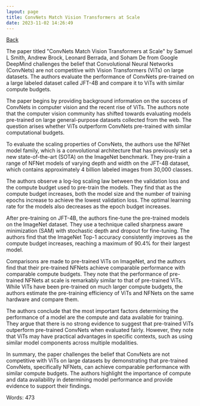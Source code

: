 ```yaml
---
layout: page
title: ConvNets Match Vision Transformers at Scale
date: 2023-11-02 14:26:49
---
```


[Back](./)

The paper titled "ConvNets Match Vision Transformers at Scale" by Samuel L Smith, Andrew Brock, Leonard Berrada, and Soham De from Google DeepMind challenges the belief that Convolutional Neural Networks (ConvNets) are not competitive with Vision Transformers (ViTs) on large datasets. The authors evaluate the performance of ConvNets pre-trained on a large labeled dataset called JFT-4B and compare it to ViTs with similar compute budgets.

The paper begins by providing background information on the success of ConvNets in computer vision and the recent rise of ViTs. The authors note that the computer vision community has shifted towards evaluating models pre-trained on large general-purpose datasets collected from the web. The question arises whether ViTs outperform ConvNets pre-trained with similar computational budgets.

To evaluate the scaling properties of ConvNets, the authors use the NFNet model family, which is a convolutional architecture that has previously set a new state-of-the-art (SOTA) on the ImageNet benchmark. They pre-train a range of NFNet models of varying depth and width on the JFT-4B dataset, which contains approximately 4 billion labeled images from 30,000 classes.

The authors observe a log-log scaling law between the validation loss and the compute budget used to pre-train the models. They find that as the compute budget increases, both the model size and the number of training epochs increase to achieve the lowest validation loss. The optimal learning rate for the models also decreases as the epoch budget increases.

After pre-training on JFT-4B, the authors fine-tune the pre-trained models on the ImageNet dataset. They use a technique called sharpness aware minimization (SAM) with stochastic depth and dropout for fine-tuning. The authors find that the ImageNet Top-1 accuracy consistently improves as the compute budget increases, reaching a maximum of 90.4% for their largest model.

Comparisons are made to pre-trained ViTs on ImageNet, and the authors find that their pre-trained NFNets achieve comparable performance with comparable compute budgets. They note that the performance of pre-trained NFNets at scale is remarkably similar to that of pre-trained ViTs. While ViTs have been pre-trained on much larger compute budgets, the authors estimate the pre-training efficiency of ViTs and NFNets on the same hardware and compare them.

The authors conclude that the most important factors determining the performance of a model are the compute and data available for training. They argue that there is no strong evidence to suggest that pre-trained ViTs outperform pre-trained ConvNets when evaluated fairly. However, they note that ViTs may have practical advantages in specific contexts, such as using similar model components across multiple modalities.

In summary, the paper challenges the belief that ConvNets are not competitive with ViTs on large datasets by demonstrating that pre-trained ConvNets, specifically NFNets, can achieve comparable performance with similar compute budgets. The authors highlight the importance of compute and data availability in determining model performance and provide evidence to support their findings.

Words: 473
